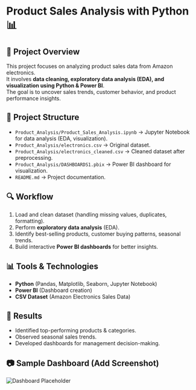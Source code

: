 # Product Sales Analysis with Python 📊

## 📌 Project Overview
This project focuses on analyzing product sales data from Amazon electronics.  
It involves **data cleaning, exploratory data analysis (EDA), and visualization using Python & Power BI**.  
The goal is to uncover sales trends, customer behavior, and product performance insights.

## 📂 Project Structure
- `Product_Analysis/Product_Sales_Analysis.ipynb` → Jupyter Notebook for data analysis (EDA, visualization).  
- `Product_Analysis/electronics.csv` → Original dataset.  
- `Product_Analysis/electronics_cleaned.csv` → Cleaned dataset after preprocessing.  
- `Product_Analysis/DASHBOARDS1.pbix` → Power BI dashboard for visualization.  
- `README.md` → Project documentation.

## 🔍 Workflow
1. Load and clean dataset (handling missing values, duplicates, formatting).  
2. Perform **exploratory data analysis** (EDA).  
3. Identify best-selling products, customer buying patterns, seasonal trends.  
4. Build interactive **Power BI dashboards** for better insights.  

## 📊 Tools & Technologies
- **Python** (Pandas, Matplotlib, Seaborn, Jupyter Notebook)  
- **Power BI** (Dashboard creation)  
- **CSV Dataset** (Amazon Electronics Sales Data)  

## 🚀 Results
- Identified top-performing products & categories.  
- Observed seasonal sales trends.  
- Developed dashboards for management decision-making.  

## 📷 Sample Dashboard (Add Screenshot)
![Dashboard Placeholder](path-to-screenshot.png)
